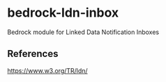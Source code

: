 # bedrock-ldn-inbox
Bedrock module for Linked Data Notification Inboxes

## References

https://www.w3.org/TR/ldn/
